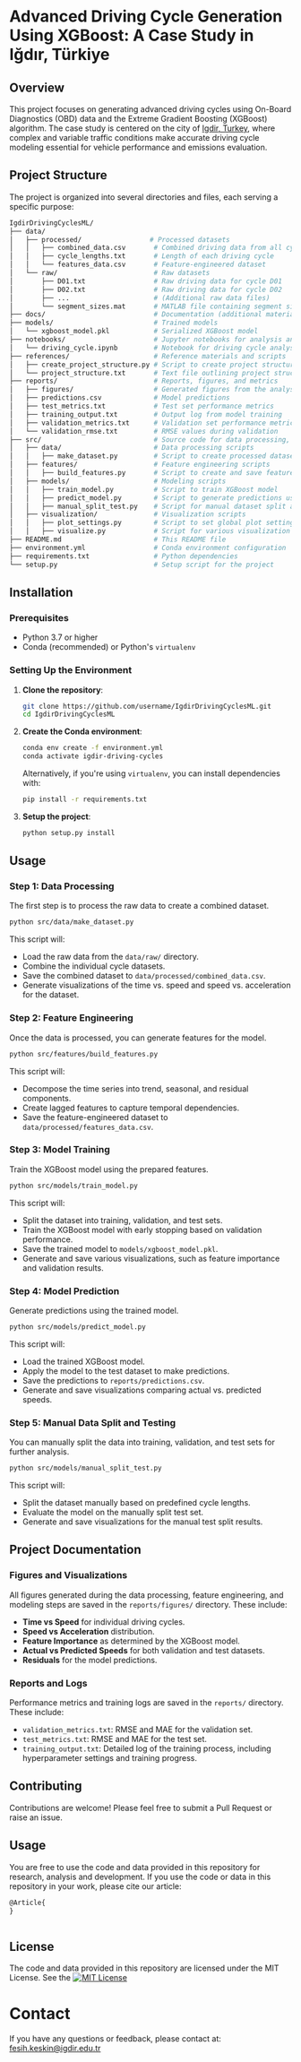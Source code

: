 # Advanced Driving Cycle Generation Using XGBoost: A Case Study in Iğdır, Türkiye

## Overview

This project focuses on generating advanced driving cycles using On-Board Diagnostics (OBD) data and the Extreme Gradient Boosting (XGBoost) algorithm. The case study is centered on the city of [Igdir, Turkey](https://www.google.com/maps/dir/39.9186162,44.0435286/39.9228033,44.0456321/39.930725,44.047373/39.9374025,44.0801313/39.9044083,44.0610306/39.9185878,44.0435193/@39.917033,44.0667609,14z/data=!4m2!4m1!3e0!5m1!1e1?entry=ttu&g_ep=EgoyMDI0MDgyNy4wIKXMDSoASAFQAw%3D%3D), where complex and variable traffic conditions make accurate driving cycle modeling essential for vehicle performance and emissions evaluation.

## Project Structure

The project is organized into several directories and files, each serving a specific purpose:

```sh
IgdirDrivingCyclesML/
├── data/
│   ├── processed/                 # Processed datasets
│   │   ├── combined_data.csv       # Combined driving data from all cycles
│   │   ├── cycle_lengths.txt       # Length of each driving cycle
│   │   └── features_data.csv       # Feature-engineered dataset
│   └── raw/                        # Raw datasets
│       ├── D01.txt                 # Raw driving data for cycle D01
│       ├── D02.txt                 # Raw driving data for cycle D02
│       ├── ...                     # (Additional raw data files)
│       └── segment_sizes.mat       # MATLAB file containing segment sizes
├── docs/                           # Documentation (additional materials or instructions)
├── models/                         # Trained models
│   └── xgboost_model.pkl           # Serialized XGBoost model
├── notebooks/                      # Jupyter notebooks for analysis and experimentation
│   └── driving_cycle.ipynb         # Notebook for driving cycle analysis
├── references/                     # Reference materials and scripts
│   ├── create_project_structure.py # Script to create project structure
│   └── project_structure.txt       # Text file outlining project structure
├── reports/                        # Reports, figures, and metrics
│   ├── figures/                    # Generated figures from the analysis
│   ├── predictions.csv             # Model predictions
│   ├── test_metrics.txt            # Test set performance metrics
│   ├── training_output.txt         # Output log from model training
│   ├── validation_metrics.txt      # Validation set performance metrics
│   └── validation_rmse.txt         # RMSE values during validation
├── src/                            # Source code for data processing, feature engineering, modeling, and visualization
│   ├── data/                       # Data processing scripts
│   │   ├── make_dataset.py         # Script to create processed datasets
│   ├── features/                   # Feature engineering scripts
│   │   ├── build_features.py       # Script to create and save features
│   ├── models/                     # Modeling scripts
│   │   ├── train_model.py          # Script to train XGBoost model
│   │   ├── predict_model.py        # Script to generate predictions using trained model
│   │   ├── manual_split_test.py    # Script for manual dataset split and testing
│   ├── visualization/              # Visualization scripts
│   │   ├── plot_settings.py        # Script to set global plot settings
│   │   ├── visualize.py            # Script for various visualization functions
├── README.md                       # This README file
├── environment.yml                 # Conda environment configuration
├── requirements.txt                # Python dependencies
└── setup.py                        # Setup script for the project
```

## Installation

### Prerequisites

- Python 3.7 or higher
- Conda (recommended) or Python's `virtualenv`

### Setting Up the Environment

1. **Clone the repository**:
   ```bash
   git clone https://github.com/username/IgdirDrivingCyclesML.git
   cd IgdirDrivingCyclesML
   ```

2. **Create the Conda environment**:
   ```bash
   conda env create -f environment.yml
   conda activate igdir-driving-cycles
   ```

   Alternatively, if you're using `virtualenv`, you can install dependencies with:
   ```bash
   pip install -r requirements.txt
   ```

3. **Setup the project**:
   ```bash
   python setup.py install
   ```

## Usage

### Step 1: Data Processing

The first step is to process the raw data to create a combined dataset.

```bash
python src/data/make_dataset.py
```

This script will:
- Load the raw data from the `data/raw/` directory.
- Combine the individual cycle datasets.
- Save the combined dataset to `data/processed/combined_data.csv`.
- Generate visualizations of the time vs. speed and speed vs. acceleration for the dataset.

### Step 2: Feature Engineering

Once the data is processed, you can generate features for the model.

```bash
python src/features/build_features.py
```

This script will:
- Decompose the time series into trend, seasonal, and residual components.
- Create lagged features to capture temporal dependencies.
- Save the feature-engineered dataset to `data/processed/features_data.csv`.

### Step 3: Model Training

Train the XGBoost model using the prepared features.

```bash
python src/models/train_model.py
```

This script will:
- Split the dataset into training, validation, and test sets.
- Train the XGBoost model with early stopping based on validation performance.
- Save the trained model to `models/xgboost_model.pkl`.
- Generate and save various visualizations, such as feature importance and validation results.

### Step 4: Model Prediction

Generate predictions using the trained model.

```bash
python src/models/predict_model.py
```

This script will:
- Load the trained XGBoost model.
- Apply the model to the test dataset to make predictions.
- Save the predictions to `reports/predictions.csv`.
- Generate and save visualizations comparing actual vs. predicted speeds.

### Step 5: Manual Data Split and Testing

You can manually split the data into training, validation, and test sets for further analysis.

```bash
python src/models/manual_split_test.py
```

This script will:
- Split the dataset manually based on predefined cycle lengths.
- Evaluate the model on the manually split test set.
- Generate and save visualizations for the manual test split results.

## Project Documentation

### Figures and Visualizations

All figures generated during the data processing, feature engineering, and modeling steps are saved in the `reports/figures/` directory. These include:

- **Time vs Speed** for individual driving cycles.
- **Speed vs Acceleration** distribution.
- **Feature Importance** as determined by the XGBoost model.
- **Actual vs Predicted Speeds** for both validation and test datasets.
- **Residuals** for the model predictions.

### Reports and Logs

Performance metrics and training logs are saved in the `reports/` directory. These include:

- `validation_metrics.txt`: RMSE and MAE for the validation set.
- `test_metrics.txt`: RMSE and MAE for the test set.
- `training_output.txt`: Detailed log of the training process, including hyperparameter settings and training progress.

## Contributing

Contributions are welcome! Please feel free to submit a Pull Request or raise an issue.

## Usage
You are free to use the code and data provided in this repository for research, analysis and development. 
If you use the code or data in this repository in your work, please cite our article:
```diff
@Article{
}
```
```diff

```

## License
The code and data provided in this repository are licensed under the MIT License. See the [![MIT License](https://img.shields.io/badge/License-MIT-green.svg)](https://choosealicense.com/licenses/mit/)

# Contact
If you have any questions or feedback, please contact at: [fesih.keskin@igdir.edu.tr](fesih.keskin@igdir.edu.tr)
